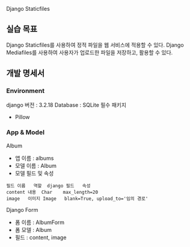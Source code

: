 Django Staticfiles

## 실습 목표
Django Staticfiles를 사용하여 정적 파일을 웹 서비스에 적용할 수 있다.
Django Mediafiles를 사용하여 사용자가 업로드한 파일을 저장하고, 활용할 수 있다.

## 개발 명세서

### Environment
django 버전 : 3.2.18
Database : SQLite
필수 패키지
- Pillow


### App & Model
Album
- 앱 이름 : albums
- 모델 이름 : Album
- 모델 필드 및 속성
```
필드 이름	역할	django 필드	속성
content	내용	Char	max_length=20
image	이미지	Image	blank=True, upload_to='임의 경로'
```
Django Form
- 폼 이름 : AlbumForm
- 폼 모델 : Album
- 필드 : content, image
